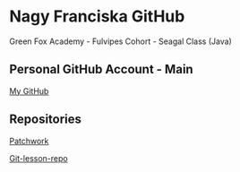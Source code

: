 # Nagy Franciska GitHub

Green Fox Academy - Fulvipes Cohort - Seagal Class (Java)

## Personal GitHub Account - Main

[My GitHub](https://github.com/nagyfranciska)

## Repositories

[Patchwork](https://github.com/nagyfranciska/patchwork)

[Git-lesson-repo](https://github.com/nagyfranciska/git-lesson-repository)







